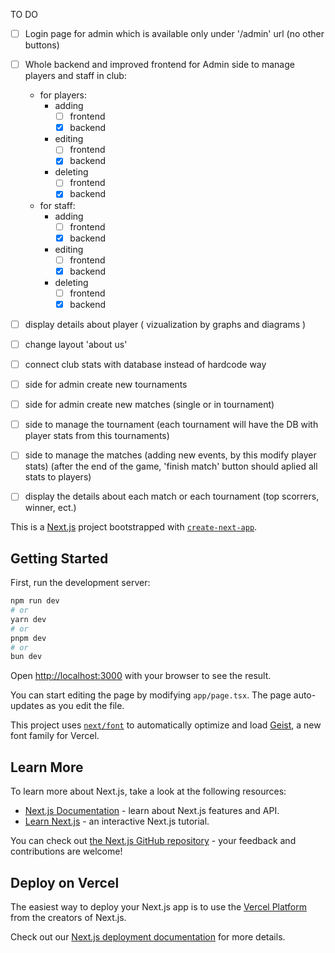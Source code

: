 TO DO
- [ ] Login page for admin which is available only under '/admin' url (no other buttons)
- [ ] Whole backend and improved frontend for Admin side to manage players and staff in club:
  - for players:
      - adding
        - [ ] frontend
        - [x] backend 
      - editing
        - [ ] frontend
        - [x] backend 
      - deleting
        - [ ] frontend
        - [x] backend
  - for staff:
      - adding
        - [ ] frontend
        - [x] backend 
      - editing
        - [ ] frontend
        - [x] backend 
      - deleting
        - [ ] frontend
        - [x] backend
- [ ] display details about player ( vizualization by graphs and diagrams )
- [ ] change layout 'about us'
- [ ] connect club stats with database instead of hardcode way
- [ ] side for admin create new tournaments
- [ ] side for admin create new matches (single or in tournament)
- [ ] side to manage the tournament (each tournament will have the DB with player stats from this tournaments)
- [ ] side to manage the matches (adding new events, by this modify player stats) (after the end of the game, 'finish match' button should aplied all stats to players)
- [ ] display the details about each match or each tournament (top scorrers, winner, ect.)



This is a [Next.js](https://nextjs.org) project bootstrapped with [`create-next-app`](https://nextjs.org/docs/app/api-reference/cli/create-next-app).

## Getting Started

First, run the development server:

```bash
npm run dev
# or
yarn dev
# or
pnpm dev
# or
bun dev
```

Open [http://localhost:3000](http://localhost:3000) with your browser to see the result.

You can start editing the page by modifying `app/page.tsx`. The page auto-updates as you edit the file.

This project uses [`next/font`](https://nextjs.org/docs/app/building-your-application/optimizing/fonts) to automatically optimize and load [Geist](https://vercel.com/font), a new font family for Vercel.

## Learn More

To learn more about Next.js, take a look at the following resources:

- [Next.js Documentation](https://nextjs.org/docs) - learn about Next.js features and API.
- [Learn Next.js](https://nextjs.org/learn) - an interactive Next.js tutorial.

You can check out [the Next.js GitHub repository](https://github.com/vercel/next.js) - your feedback and contributions are welcome!

## Deploy on Vercel

The easiest way to deploy your Next.js app is to use the [Vercel Platform](https://vercel.com/new?utm_medium=default-template&filter=next.js&utm_source=create-next-app&utm_campaign=create-next-app-readme) from the creators of Next.js.

Check out our [Next.js deployment documentation](https://nextjs.org/docs/app/building-your-application/deploying) for more details.
